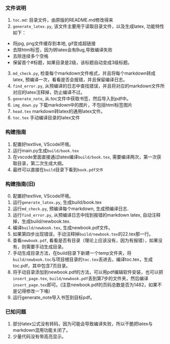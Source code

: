 ### 文件说明
1. `toc.md`: 目录文件，由原版的README.md修改得来
2. `generate_latex.py`, 该文件主要用于读取目录文件，以及生成latex, 功能特性如下：
- 将jpg, png文件缓存到本地, gif变成超链接
- 去除html标签，因为转latex会有Bug,导致编译失败
- 去除连续多个空格
- 保留首个#标题，如果目录是2级，该标题自动变成3级标题。
3. `md_check.py`, 检查每个markdown文件格式，并且将每个markdown转成latex, 预编译一次，看看是否会报错，并且保留编译日志。
4. `find_error.py`, 从预编译的日志中查找错误，并且将对应的markdown文件所对应的latex注释掉，防止编译不过。
5. `generate_note`, 从.toc文件中获取书签，然后导入到pdf中。
6. `img_down.py` 下载markdown中的图片，不包括html标签图片
7. `head.tex` markdown转latex的通用latex文件。
8. `toc.tex` 手动编译目录的latex文件

### 构建指南
1. 配置好textlive, VScode环境。
2. 运行main.py生成`build/book.tex`
3. 在vscode里面直接通过latex编译`build/book.tex`, 需要编译两次，第一次获取目录，第二次生成大纲。
4. 最终可以直接在`build`目录下看到`book.pdf文件`

### 构建指南(旧)
0. 配置好textlive, VScode环境。
1. 运行`generate_latex.py`, 生成build/book.tex
2. 运行`md_check.py`, 预编译每个markdown, 生成预编译日志.
3. 运行`find_error.py`, 从预编译日志中找到报错的markdown latex, 自动注释掉，生成build/newbook.tex.
4. 编译`build/newbook.tex`, 生成newbook.pdf文件。
5. 如果第四步出现错误，手动注释掉`build/newbook.tex`的22.tex那一行。
6. 查看`newbook.pdf`, 看看是否有目录（理论上应该没有，因为有报错），如果没有，则需要手动生成目录。
7. 手动生成目录方法，在build目录下新建一个temp文件夹，将`build/newbook.toc`与项目根目录的`toc.tex`丢进去，编译toc.tex，生成toc.pdf，其中包含7页目录。
8. 将手动目录添加到newbook.pdf的方法，可以用pdf编辑软件安装，也可以把`insert_page.tex`, `build/newbook.pdf`丢到第7步的文件夹，然后编译`insert_page.tex`即可。(注意newbook.pdf的页码总数是否为1482，如果不是记得修改一下咯)
9. 运行generate_note导入书签到目标pdf。



### 已知问题
1. 部分latex公式没有转码，因为可能会导致编译失败，所以干脆把latex与markdown混用功能关闭了。
2. 少量代码没有带高亮显示。